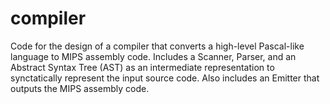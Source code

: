 # compiler
Code for the design of a compiler that converts a high-level Pascal-like language to MIPS assembly code. 
Includes a Scanner, Parser, and an Abstract Syntax Tree (AST) as an intermediate representation to synctatically represent the input source code. 
Also includes an Emitter that outputs the MIPS assembly code.

